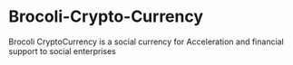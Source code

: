 # Brocoli-Crypto-Currency
Brocoli CryptoCurrency is a social currency for Acceleration and financial support to social enterprises
